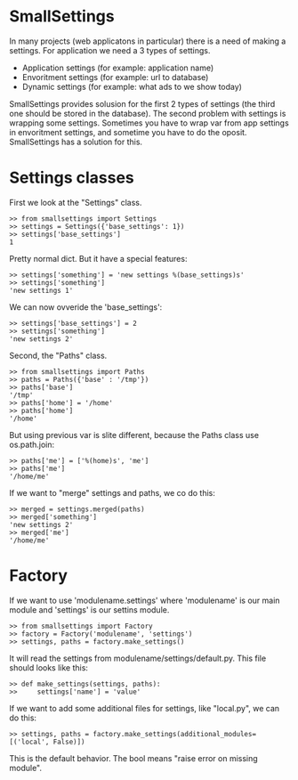 SmallSettings
=============

In many projects (web applicatons in particular) there is a need of making a settings. For application we need a 3 types of settings.
* Application settings (for example: application name)
* Envoritment settings (for example: url to database)
* Dynamic settings (for example: what ads to we show today)

SmallSettings provides solusion for the first 2 types of settings (the third one should be stored in the database).
The second problem with settings is wrapping some settings. Sometimes you have to wrap var from app settings in envoritment settings, and sometime you have to do the oposit. SmallSettings has a solution for this.

Settings classes
========
First we look at the "Settings" class.

    >> from smallsettings import Settings
    >> settings = Settings({'base_settings': 1})
    >> settings['base_settings']
    1

Pretty normal dict. But it have a special features:

    >> settings['something'] = 'new settings %(base_settings)s'
    >> settings['something']
    'new settings 1'

We can now ovveride the 'base_settings':

    >> settings['base_settings'] = 2
    >> settings['something']
    'new settings 2'

Second, the "Paths" class.

    >> from smallsettings import Paths
    >> paths = Paths({'base' : '/tmp'})
    >> paths['base']
    '/tmp'
    >> paths['home'] = '/home'
    >> paths['home']
    '/home'

But using previous var is slite different, because the Paths class use os.path.join:

    >> paths['me'] = ['%(home)s', 'me']
    >> paths['me']
    '/home/me'

If we want to "merge" settings and paths, we co do this:

    >> merged = settings.merged(paths)
    >> merged['something']
    'new settings 2'
    >> merged['me']
    '/home/me'

Factory
=======

If we want to use 'modulename.settings' where 'modulename' is our main module and
'settings' is our settins module.

    >> from smallsettings import Factory
    >> factory = Factory('modulename', 'settings')
    >> settings, paths = factory.make_settings()

It will read the settings from modulename/settings/default.py. This file should
looks like this:

    >> def make_settings(settings, paths):
    >>     settings['name'] = 'value'

If we want to add some additional files for settings, like "local.py", we can do
this:

    >> settings, paths = factory.make_settings(additional_modules=[('local', False)])

This is the default behavior. The bool means "raise error on missing module".
